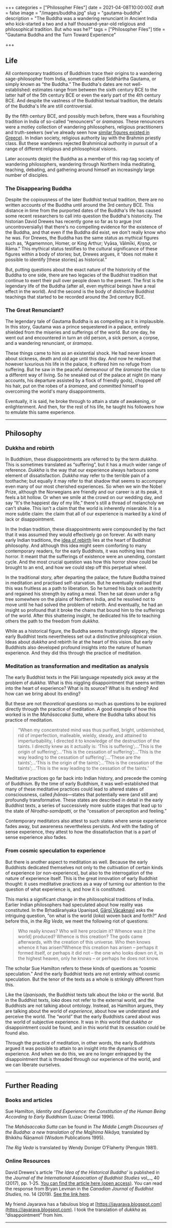 +++
categories = ["Philosopher Files"]
date = 2021-04-08T10:00:00Z
draft = false
image = "/images/buddha.jpg"
slug = "gautama-buddha"
description = "The Buddha was a wandering renunciant in Ancient India who kick-started a two and a half thousand-year-old religious and philosophical tradition. But who was he?"
tags = ["Philosopher Files"]
title = "Gautama Buddha and the Turn Toward Experience"

+++


## **Life**

All contemporary traditions of Buddhism trace their origins to a wandering sage-philosopher from India, sometimes called Siddhārtha Gautama, or simply known as “the Buddha.” The Buddha's dates are not well-established: estimates range from between the sixth century BCE to the latter half of the 5th century BCE or even the early part of the 4th century BCE. And despite the vastness of the Buddhist textual tradition, the details of the Buddha's life are still controversial.

By the fifth century BCE, and possibly much before, there was a flourishing tradition in India of so-called “renouncers” or _śramaṇas._ These renouncers were a motley collection of wandering philosophers, religious practitioners and truth-seekers (we've already seen how [similar figures existed in Greece](/xenophanes/)). In Indian society, religious authority lay with the Brahmin priestly class. But these wanderers rejected Brahminical authority in pursuit of a range of different religious and philosophical visions.

Later accounts depict the Buddha as a member of this rag-tag society of wandering philosophers, wandering through Northern India meditating, teaching, debating, and gathering around himself an increasingly large number of disciples.

### The Disappearing Buddha

Despite the copiousness of the later Buddhist textual tradition, there are no written accounts of the Buddha until around the 3rd century BCE. This distance in time from the purported dates of the Buddha's life has caused some recent researchers to call into question the Buddha's historicity. The historian David Drewes has recently gone so far as to argue (not uncontroversially) that there's no compelling evidence for the existence of the Buddha, and that even if the Buddha did exist, we don't really know who he was. For Drewes, the Buddha has the same status as mythical figures such as, “Agamemnon, Homer, or King Arthur; Vyāsa, Vālmīki, _Kṛṣṇa_, or Rāma.” This mythical status testifies to the cultural significance of these figures within a body of stories; but, Drewes argues, it “does not make it possible to identify [these stories] as historical.”

But, putting questions about the exact nature of the historicity of the Buddha to one side, there are two legacies of the Buddhist tradition that continue to exert their pull over people down to the present. The first is the legendary life of the Buddha (after all, even mythical beings have a real effect in the world). And the second is the body of distinctive Buddhist teachings that started to be recorded around the 3rd century BCE.

### The Great Renunciant?

The legendary tale of Gautama Buddha is as compelling as it is implausible. In this story, Gautama was a prince sequestered in a palace, entirely shielded from the miseries and sufferings of the world. But one day, he went out and encountered in turn an old person, a sick person, a corpse, and a wandering renunciant, or _śramaṇa_.

These things came to him as an existential shock. He had never known about sickness, death and old age until this day. And now he realised that however luxurious his life in the palace, it offered him no refuge from suffering. But he saw in the peaceful demeanour of the  _śramaṇa_ the clue to a different way of living. So he sneaked out of the palace at night (in many accounts, his departure assisted by a flock of friendly gods), chopped off his hair, put on the robes of a _śramaṇa_, and committed himself to overcoming the world's many disappointments.

Eventually, it is said, he broke through to attain a state of awakening, or enlightenment. And then, for the rest of his life, he taught his followers how to emulate this same experience.

---

## **Philosophy**

### Dukkha and rebirth

In Buddhism, these disappointments are referred to by the term _dukkha_. This is sometimes translated as “suffering”, but it has a much wider range of reference. _Dukkha_ is the way that our experience always harbours some element of dissatisfaction. _Dukkha_ may refer to the terrible pain of a toothache; but equally it may refer to that shadow that seems to accompany even many of our most cherished experiences. So when we win the Nobel Prize, although the Norwegians are friendly and our career is at its peak, it feels a bit hollow. Or when we smile at the crowd on our wedding day, and say “It's the happiest day of my life,” there's still a thread of melancholy we can't shake. This isn't a claim that the world is inherently miserable. It is a more subtle claim: the claim that all of our experience is marked by a kind of lack or disappointment.

In the Indian tradition, these disappointments were compounded by the fact that it was assumed they would effectively go on forever. As with many early Indian traditions, the [idea of rebirth](/yajnavalkya) lies at the heart of Buddhist philosophy. And although this idea might seem comforting to many contemporary readers, for the early Buddhists, it was nothing less than horror. It meant that the sufferings of existence were an unending, constant cycle. And the most crucial question was how this horror show could be brought to an end, and how we could step off this perpetual wheel.


In the traditional story, after departing the palace, the future Buddha trained in meditation and practised self-starvation. But he eventually realised that this was fruitless as a path to liberation. So he turned his back on austerity and regained his strength by eating a meal. Then he sat down under a fig tree somewhere on the plains of Northern India, and he resolved not to move until he had solved the problem of rebirth. And eventually, he had an insight so profound that it broke the chains that bound him to the sufferings of the world. After this shattering insight, he dedicated his life to teaching others the path to the freedom from _dukkha_.

While as a historical figure, the Buddha seems frustratingly slippery, the early Buddhist texts nevertheless set out a distinctive philosophical vision. Ideas about _dukkha_ and rebirth lie at the heart of this vision. But early Buddhists also developed profound insights into the nature of human experience. And they did this through the practice of meditation.

### Meditation as transformation and meditation as analysis

The early Buddhist texts in the Pāli language repeatedly pick away at the problem of _dukkha_. What is this niggling disappointment that seems written into the heart of experience? What is its source? What is its ending? And how can we bring about its ending?

But these are not _theoretical_ questions so much as questions to be explored directly through the practice of meditation. A good example of how this worked is in the _Mahāsaccaka Sutta_, where the Buddha talks about his practice of meditation.

> “When my concentrated mind was thus purified, bright, unblemished, rid of imperfection, malleable, wieldy, steady, and attained to imperturbability, I directed it to knowledge of the destruction of the taints. I directly knew as it actually is: ‘This is suffering’;…‘This is the origin of suffering’;…‘This is the cessation of suffering’;…‘This is the way leading to the cessation of suffering’;…‘These are the taints’;…‘This is the origin of the taints’;…‘This is the cessation of the taints’;…‘This is the way leading to the cessation of the taints.’

Meditative practices go far back into Indian history, and precede the coming of Buddhism. By the time of early Buddhism, it was well-established that many of these meditative practices could lead to altered states of consciousness, called _jhānas_—states that potentially were (and still are) profoundly transformative. These states are described in detail in the early Buddhist texts, a series of successively more subtle stages that lead up to the state of _Nirodha-samāpatti_, or the “cessation of perception and feeling.”

Contemporary meditators also attest to such states where sense experience fades away, but awareness nevertheless persists. And with the fading of sense experience, they attest to how the dissatisfaction that is a part of sense experience also fades.

### **From cosmic speculation to experience**

But there is another aspect to meditation as well. Because the early Buddhists dedicated themselves not only to the cultivation of certain kinds of experience (or non-experience), but also to the interrogation of the nature of experience itself. This is the great innovation of early Buddhist thought: it uses meditative practices as a way of turning our attention to the question of what experience is, and how it is constituted.

This marks a significant change in the philosophical traditions of India. Earlier Indian philosophers had speculated about how reality was constituted. In the Bṛhadāraṅyaka Upaniṣad, [Gārgī Vācaknavī](/gargi) asks the intriguing question, “on what is the world (_loka_) woven back and forth?” And before this, in the _Rig Veda_, we meet the following riot of questions:

> Who really knows? Who will here proclaim it? Whence was it [the world] produced? Whence is this creation? The gods came afterwards, with the creation of this universe. Who then knows whence it has arisen?Whence this creation has arisen – perhaps it formed itself, or perhaps it did not – the one who looks down on it, in the highest heaven, only he knows – or perhaps he does not know.

The scholar Sue Hamilton refers to these kinds of questions as “cosmic speculation.” And the early Buddhist texts are not entirely without cosmic speculation. But the tenor of the texts as a whole is strikingly different from this.

Like the _Upaniṣads_, the Buddhist texts talk about the _loka_ or the world. But in the Buddhist texts, _loka_ does not refer to the external world, and the Buddhists are not talking about ontology. Instead, as Hamilton argues, they are talking about the world of _experience_, about how we understand and perceive the world. The “world” that the early Buddhists cared about was the world of subjective experience. It was in _this_ world that _dukkha or_ disappointment could be found, and in this world that its cessation could be found also.

Through the practice of meditation, in other words, the early Buddhists argued it was possible to attain to an insight into the dynamics of experience. And when we do this, we are no longer entrapped by the disappointment that is threaded through our experience of the world, and we can liberate ourselves.

---

## **Further Reading**

### **Books and articles**

Sue Hamilton, _Identity and Experience: the Constitution of the Human Being According to Early Buddhism_ (Luzac Oriental 1996).

The _Mahāsaccaka Sutta_ can be found in _The Middle Length Discourses of the Buddha: a new translation of the Majjhima Nikāya,_ translated by Bhikkhu Ñāṇamoli (Wisdom Publications 1995).

_The Rig Veda_ is translated by Wendy Doniger O’Flaherty (Penguin 1981).

### **Online Resources**

David Drewes's article _'_The Idea of the Historical Buddha_'_ is published in the _Journal of the International Association of Buddhist Studies_ vol_._ 40 (2017), pp. 1-25. [You can find the article here (open access)](https://poj.peeters-leuven.be/content.php?id=3269003&url=article.php). You can read the response from Bryan Levman in the _Canadian Journal of Buddhist Studies,_ no. 14 (2019). [See the link here](https://thecjbs.org/wp-content/uploads/2019/07/Levman_The-Buddha-as-An-Historical-Figure.pdf).

My friend Jayarava has a fabulous blog at [https://jayarava.blogspot.com](https://jayarava.blogspot.com). I took the translation of _dukkha_ as “disappointment” from him.

---







